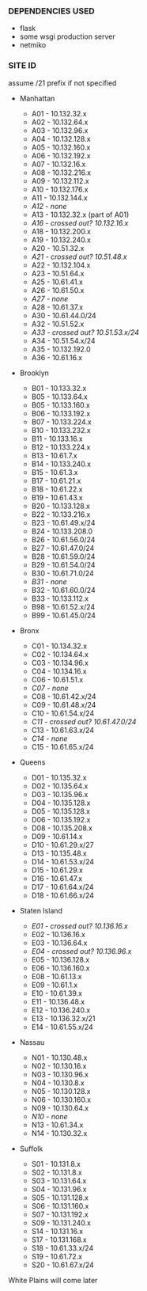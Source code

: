 ### DEPENDENCIES USED
* flask
* some wsgi production server
* netmiko

### SITE ID
assume /21 prefix if not specified
* Manhattan
    * A01 - 10.132.32.x 
    * A02 - 10.132.64.x
    * A03 - 10.132.96.x
    * A04 - 10.132.128.x
    * A05 - 10.132.160.x
    * A06 - 10.132.192.x
    * A07 - 10.132.16.x
    * A08 - 10.132.216.x
    * A09 - 10.132.112.x
    * A10 - 10.132.176.x
    * A11 - 10.132.144.x
    * *A12 - none*
    * A13 - 10.132.32.x (part of A01)
    * *A16 - crossed out? 10.132.16.x*
    * A18 - 10.132.200.x 
    * A19 - 10.132.240.x
    * A20 - 10.51.32.x
    * *A21 - crossed out? 10.51.48.x*
    * A22 - 10.132.104.x
    * A23 - 10.51.64.x
    * A25 - 10.61.41.x
    * A26 - 10.61.50.x
    * *A27 - none*
    * A28 - 10.61.37.x
    * A30 - 10.61.44.0/24
    * A32 - 10.51.52.x
    * *A33 - crossed out? 10.51.53.x/24*
    * A34 - 10.51.54.x/24
    * A35 - 10.132.192.0
    * A36 - 10.61.16.x

* Brooklyn
    * B01 - 10.133.32.x
    * B05 - 10.133.64.x
    * B05 - 10.133.160.x
    * B06 - 10.133.192.x
    * B07 - 10.133.224.x
    * B10 - 10.133.232.x
    * B11 - 10.133.16.x
    * B12 - 10.133.224.x
    * B13 - 10.61.7.x
    * B14 - 10.133.240.x
    * B15 - 10.61.3.x
    * B17 - 10.61.21.x
    * B18 - 10.61.22.x
    * B19 - 10.61.43.x
    * B20 - 10.133.128.x
    * B22 - 10.133.216.x
    * B23 - 10.61.49.x/24
    * B24 - 10.133.208.0
    * B26 - 10.61.56.0/24
    * B27 - 10.61.47.0/24
    * B28 - 10.61.59.0/24
    * B29 - 10.61.54.0/24
    * B30 - 10.61.71.0/24
    * *B31 - none*
    * B32 - 10.61.60.0/24
    * B33 - 10.133.112.x
    * B98 - 10.61.52.x/24
    * B99 - 10.61.45.0/24

* Bronx
    * C01 - 10.134.32.x
    * C02 - 10.134.64.x
    * C03 - 10.134.96.x
    * C04 - 10.134.16.x
    * C06 - 10.61.51.x
    * *C07 - none*
    * C08 - 10.61.42.x/24
    * C09 - 10.61.48.x/24
    * C10 - 10.61.54.x/24
    * *C11 - crossed out? 10.61.47.0/24*
    * C13 - 10.61.63.x/24
    * *C14 - none*
    * C15 - 10.61.65.x/24

* Queens
    * D01 - 10.135.32.x
    * D02 - 10.135.64.x
    * D03 - 10.135.96.x
    * D04 - 10.135.128.x
    * D05 - 10.135.128.x
    * D06 - 10.135.192.x
    * D08 - 10.135.208.x
    * D09 - 10.61.14.x
    * D10 - 10.61.29.x/27
    * D13 - 10.135.48.x
    * D14 - 10.61.53.x/24
    * D15 - 10.61.29.x
    * D16 - 10.61.47.x
    * D17 - 10.61.64.x/24
    * D18 - 10.61.66.x/24

* Staten Island
    * *E01 - crossed out? 10.136.16.x*
    * E02 - 10.136.16.x
    * E03 - 10.136.64.x
    * *E04 - crossed out? 10.136.96.x*
    * E05 - 10.136.128.x
    * E06 - 10.136.160.x
    * E08 - 10.61.13.x
    * E09 - 10.61.1.x
    * E10 - 10.61.39.x
    * E11 - 10.136.48.x
    * E12 - 10.136.240.x
    * E13 - 10.136.32.x/21
    * E14 - 10.61.55.x/24

* Nassau
    * N01 - 10.130.48.x
    * N02 - 10.130.16.x
    * N03 - 10.130.96.x
    * N04 - 10.130.8.x
    * N05 - 10.130.128.x
    * N06 - 10.130.160.x
    * N09 - 10.130.64.x
    * *N10 - none*
    * N13 - 10.61.34.x
    * N14 - 10.130.32.x

* Suffolk
    * S01 - 10.131.8.x
    * S02 - 10.131.8.x
    * S03 - 10.131.64.x
    * S04 - 10.131.96.x
    * S05 - 10.131.128.x
    * S06 - 10.131.160.x
    * S07 - 10.131.192.x
    * S09 - 10.131.240.x
    * S14 - 10.131.16.x
    * S17 - 10.131.168.x
    * S18 - 10.61.33.x/24
    * S19 - 10.61.72.x
    * S20 - 10.61.67.x/24

White Plains will come later 

